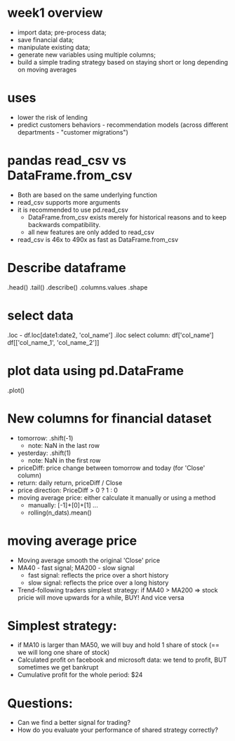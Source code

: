 # week1 overview
- import data; pre-process data;
- save financial data;
- manipulate existing data;
- generate new variables using multiple columns;
- build a simple trading strategy based on staying short or long depending on moving averages

# uses
- lower the risk of lending
- predict customers behaviors - recommendation models (across different departments - "customer migrations")

# pandas read_csv vs DataFrame.from_csv
- Both are based on the same underlying function
- read_csv supports more arguments
- it is recommended to use pd.read_csv
    - DataFrame.from_csv exists merely for historical reasons and to keep backwards compatibility.
    - all new features are only added to read_csv
- read_csv is 46x to 490x as fast as DataFrame.from_csv

# Describe dataframe
.head()
.tail()
.describe()
.columns.values
.shape

# select data
.loc
    - df.loc[date1:date2, 'col_name']
.iloc
select column: df['col_name'] df[['col_name_1', 'col_name_2']]

# plot data using pd.DataFrame
.plot()

# New columns for financial dataset
- tomorrow: .shift(-1)
    - note: NaN in the last row
- yesterday: .shift(1)
    - note: NaN in the first row
- priceDiff: price change between tomorrow and today (for 'Close' column)
- return: daily return, priceDiff / Close
- price direction: PriceDiff > 0 ? 1 : 0
- moving average price: either calculate it manually or using a method
    - manually: [-1]+[0]+[1] ... 
    - rolling(n_dats).mean()

# moving average price
- Moving average smooth the original 'Close' price
- MA40 - fast signal; MA200 - slow signal
    - fast signal: reflects the price over a short history
    - slow signal: reflects the price over a long history
- Trend-following traders simplest strategy: if MA40 > MA200 => stock pricie will move upwards for a while, BUY! And vice versa

# Simplest strategy:
- if MA10 is larger than MA50, we will buy and hold 1 share of stock (== we will long one share of stock)
- Calculated profit on facebook and microsoft data: we tend to profit, BUT sometimes we get bankrupt
- Cumulative profit for the whole period: $24

# Questions:
- Can we find a better signal for trading?
- How do you evaluate your performance of shared strategy correctly?